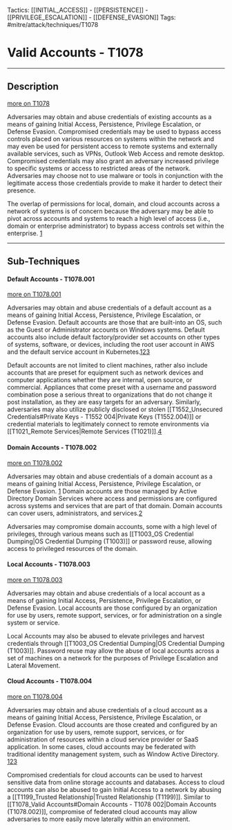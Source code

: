 Tactics: [[INITIAL_ACCESS]] - [[PERSISTENCE]] - [[PRIVILEGE_ESCALATION]] - [[DEFENSE_EVASION]]
Tags: #mitre/attack/techniques/T1078 

# Valid Accounts - T1078
---
## Description
[more on T1078](https://attack.mitre.org/techniques/T1078)

Adversaries may obtain and abuse credentials of existing accounts as a means of gaining Initial Access, Persistence, Privilege Escalation, or Defense Evasion. Compromised credentials may be used to bypass access controls placed on various resources on systems within the network and may even be used for persistent access to remote systems and externally available services, such as VPNs, Outlook Web Access and remote desktop. Compromised credentials may also grant an adversary increased privilege to specific systems or access to restricted areas of the network. Adversaries may choose not to use malware or tools in conjunction with the legitimate access those credentials provide to make it harder to detect their presence.

The overlap of permissions for local, domain, and cloud accounts across a network of systems is of concern because the adversary may be able to pivot across accounts and systems to reach a high level of access (i.e., domain or enterprise administrator) to bypass access controls set within the enterprise. [1](https://technet.microsoft.com/en-us/library/dn535501.aspx)

---
## Sub-Techniques

#### Default Accounts - T1078.001
[more on T1078.001](https://attack.mitre.org/techniques/T1078/001)

Adversaries may obtain and abuse credentials of a default account as a means of gaining Initial Access, Persistence, Privilege Escalation, or Defense Evasion. Default accounts are those that are built-into an OS, such as the Guest or Administrator accounts on Windows systems. Default accounts also include default factory/provider set accounts on other types of systems, software, or devices, including the root user account in AWS and the default service account in Kubernetes.[1](https://docs.microsoft.com/en-us/windows/security/identity-protection/access-control/local-accounts)[2](https://docs.aws.amazon.com/IAM/latest/UserGuide/id_root-user.html)[3](https://www.microsoft.com/security/blog/2020/04/02/attack-matrix-kubernetes/)

Default accounts are not limited to client machines, rather also include accounts that are preset for equipment such as network devices and computer applications whether they are internal, open source, or commercial. Appliances that come preset with a username and password combination pose a serious threat to organizations that do not change it post installation, as they are easy targets for an adversary. Similarly, adversaries may also utilize publicly disclosed or stolen [[T1552_Unsecured Credentials#Private Keys - T1552 004|Private Keys (T1552.004)]] or credential materials to legitimately connect to remote environments via [[T1021_Remote Services|Remote Services (T1021)]].[4](https://github.com/rapid7/metasploit-framework/tree/master/modules/exploits/linux/ssh)

#### Domain Accounts - T1078.002
[more on T1078.002](https://attack.mitre.org/techniques/T1078/002)

Adversaries may obtain and abuse credentials of a domain account as a means of gaining Initial Access, Persistence, Privilege Escalation, or Defense Evasion. [1](https://technet.microsoft.com/en-us/library/dn535501.aspx) Domain accounts are those managed by Active Directory Domain Services where access and permissions are configured across systems and services that are part of that domain. Domain accounts can cover users, administrators, and services.[2](https://docs.microsoft.com/en-us/windows/security/identity-protection/access-control/active-directory-accounts)

Adversaries may compromise domain accounts, some with a high level of privileges, through various means such as [[T1003_OS Credential Dumping|OS Credential Dumping (T1003)]] or password reuse, allowing access to privileged resources of the domain.

#### Local Accounts - T1078.003
[more on T1078.003](https://attack.mitre.org/techniques/T1078/003)

Adversaries may obtain and abuse credentials of a local account as a means of gaining Initial Access, Persistence, Privilege Escalation, or Defense Evasion. Local accounts are those configured by an organization for use by users, remote support, services, or for administration on a single system or service.

Local Accounts may also be abused to elevate privileges and harvest credentials through [[T1003_OS Credential Dumping|OS Credential Dumping (T1003)]]. Password reuse may allow the abuse of local accounts across a set of machines on a network for the purposes of Privilege Escalation and Lateral Movement.

#### Cloud Accounts - T1078.004
[more on T1078.004](https://attack.mitre.org/techniques/T1078/004)

Adversaries may obtain and abuse credentials of a cloud account as a means of gaining Initial Access, Persistence, Privilege Escalation, or Defense Evasion. Cloud accounts are those created and configured by an organization for use by users, remote support, services, or for administration of resources within a cloud service provider or SaaS application. In some cases, cloud accounts may be federated with traditional identity management system, such as Window Active Directory. [1](https://aws.amazon.com/identity/federation/)[2](https://cloud.google.com/solutions/federating-gcp-with-active-directory-introduction)[3](https://docs.microsoft.com/en-us/windows-server/identity/ad-fs/deployment/how-to-connect-fed-azure-adfs)

Compromised credentials for cloud accounts can be used to harvest sensitive data from online storage accounts and databases. Access to cloud accounts can also be abused to gain Initial Access to a network by abusing a [[T1199_Trusted Relationship|Trusted Relationship (T1199)]]. Similar to [[T1078_Valid Accounts#Domain Accounts - T1078 002|Domain Accounts (T1078.002)]], compromise of federated cloud accounts may allow adversaries to more easily move laterally within an environment.


